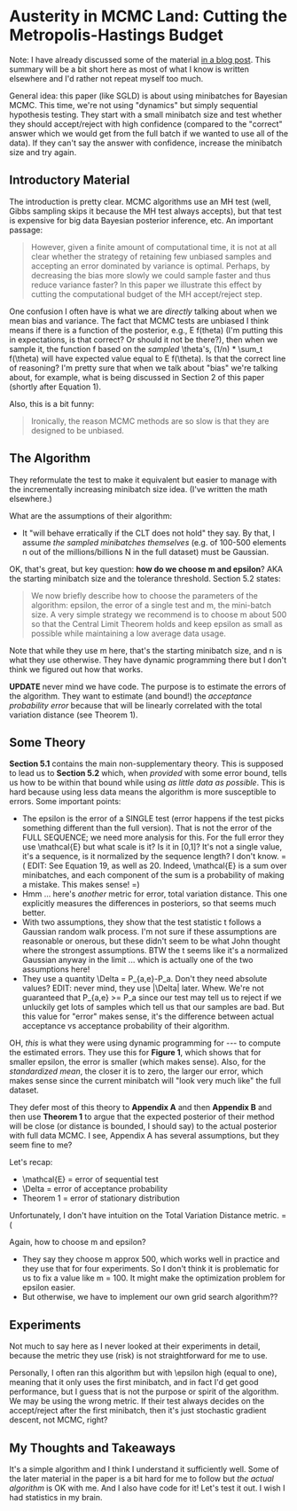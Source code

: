 # Austerity in MCMC Land: Cutting the Metropolis-Hastings Budget

Note: I have already discussed some of the material [in a blog
post](https://danieltakeshi.github.io/2016-06-19-some-recent-results-on-minibatch-markov-chain-monte-carlo-methods/).
This summary will be a bit short here as most of what I know is written
elsewhere and I'd rather not repeat myself too much.

General idea: this paper (like SGLD) is about using minibatches for Bayesian
MCMC. This time, we're not using "dynamics" but simply sequential hypothesis
testing. They start with a small minibatch size and test whether they should
accept/reject with high confidence (compared to the "correct" answer which we
would get from the full batch if we wanted to use all of the data). If they
can't say the answer with confidence, increase the minibatch size and try again.


## Introductory Material

The introduction is pretty clear. MCMC algorithms use an MH test (well, Gibbs
sampling skips it because the MH test always accepts), but that test is
expensive for big data Bayesian posterior inference, etc. An important passage:

> However, given a finite amount of computational time, it is not at all clear
> whether the strategy of retaining few unbiased samples and accepting an error
> dominated by variance is optimal. Perhaps, by decreasing the bias more slowly
> we could sample faster and thus reduce variance faster? In this paper we
> illustrate this effect by cutting the computational budget of the MH
> accept/reject step.

One confusion I often have is what we are *directly* talking about when we mean
bias and variance. The fact that MCMC tests are unbiased I think means if there
is a function of the posterior, e.g., E f(theta) (I'm putting this in
expectations, is that correct? Or should it not be there?), then when we sample
it, the function f based on the *sampled* \theta's, (1/n) * \sum_t f(\theta)
will have expected value equal to E f(\theta). Is that the correct line of
reasoning? I'm pretty sure that when we talk about "bias" we're talking about,
for example, what is being discussed in Section 2 of this paper (shortly after
Equation 1).

Also, this is a bit funny:

> Ironically, the reason MCMC methods are so slow is that they are designed to
> be unbiased.


## The Algorithm

They reformulate the test to make it equivalent but easier to manage with the
incrementally increasing minibatch size idea. (I've written the math elsewhere.)

What are the assumptions of their algorithm:

- It "will behave erratically if the CLT does not hold" they say. By that, I
  assume *the sampled minibatches themselves* (e.g. of 100-500 elements n out of
  the millions/billions N in the full dataset) must be Gaussian.

OK, that's great, but key question: **how do we choose m and epsilon**?
AKA the starting minibatch size and the tolerance threshold. Section 5.2 states:

> We now briefly describe how to choose the parameters of the algorithm:
> epsilon, the error of a single test and m, the mini-batch size. A very simple
> strategy we recommend is to choose m about 500 so that the Central Limit
> Theorem holds and keep epsilon as small as possible while maintaining a low
> average data usage.

Note that while they use m here, that's the starting minibatch size, and n is
what they use otherwise. They have dynamic programming there but I don't think
we figured out how that works. 

**UPDATE** never mind we have code. The purpose is to estimate the errors of the
algorithm. They want to estimate (and bound!) the *acceptance probability error*
because that will be linearly correlated with the total variation distance (see
Theorem 1).


## Some Theory

**Section 5.1** contains the main non-supplementary theory. This is supposed to
lead us to **Section 5.2** which, when *provided* with some error bound, tells
us how to be within that bound while using *as little data as possible*. This is
hard because using less data means the algorithm is more susceptible to errors.
Some important points:

- The epsilon is the error of a SINGLE test (error happens if the test picks
  something different than the full version). That is not the error of the FULL
  SEQUENCE; we need more analysis for this.  For the full error they use
  \mathcal{E} but what scale is it? Is it in [0,1]? It's not a single value,
  it's a sequence, is it normalized by the sequence length? I don't know. =(
  EDIT: See Equation 19, as well as 20. Indeed, \mathcal{E} is a sum over
  minibatches, and each component of the sum is a probability of making a
  mistake. This makes sense! =)
- Hmm ... here's *another* metric for error, total variation distance. This one
  explicitly measures the differences in posteriors, so that seems much better.
- With two assumptions, they show that the test statistic t follows a Gaussian
  random walk process. I'm not sure if these assumptions are reasonable or
  onerous, but these didn't seem to be what John thought where the strongest
  assumptions. BTW the t seems like it's a normalized Gaussian anyway in the
  limit ... which is actually one of the two assumptions here!
- They use a quantity \Delta = P_{a,e}-P_a. Don't they need absolute values?
  EDIT: never mind, they use |\Delta| later. Whew. We're not guaranteed that
  P_{a,e} >= P_a since our test may tell us to reject if we unluckily get lots
  of samples which tell us that our samples are bad. But this value for "error"
  makes sense, it's the difference between actual acceptance vs acceptance
  probability of their algorithm.

OH, *this* is what they were using dynamic programming for --- to compute the
estimated errors. They use this for **Figure 1**, which shows that for smaller
epsilon, the error is smaller (which makes sense). Also, for the *standardized
mean*, the closer it is to zero, the larger our error, which makes sense since
the current minibatch will "look very much like" the full dataset.

They defer most of this theory to **Appendix A** and then **Appendix B** and
then use **Theorem 1** to argue that the expected posterior of their method will
be close (or distance is bounded, I should say) to the actual posterior with
full data MCMC. I see, Appendix A has several assumptions, but they seem fine to
me?

Let's recap:

- \mathcal{E} = error of sequential test
- \Delta = error of acceptance probability
- Theorem 1 = error of stationary distribution

Unfortunately, I don't have intuition on the Total Variation Distance metric. =(

Again, how to choose m and epsilon?

- They say they choose m approx 500, which works well in practice and they use
  that for four experiments. So I don't think it is problematic for us to fix a
  value like m = 100. It might make the optimization problem for epsilon easier.
- But otherwise, we have to implement our own grid search algorithm??


## Experiments

Not much to say here as I never looked at their experiments in detail, because
the metric they use (risk) is not straightforward for me to use.

Personally, I often ran this algorithm but with \epsilon high (equal to one),
meaning that it only uses the first minibatch, and in fact I'd get good
performance, but I guess that is not the purpose or spirit of the algorithm. We
may be using the wrong metric. If their test always decides on the accept/reject
after the first minibatch, then it's just stochastic gradient descent, not MCMC,
right?


## My Thoughts and Takeaways

It's a simple algorithm and I think I understand it sufficiently well. Some of
the later material in the paper is a bit hard for me to follow but *the actual
algorithm* is OK with me. And I also have code for it! Let's test it out. I wish
I had statistics in my brain.
